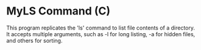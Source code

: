 MyLS Command (C)
===============
This program replicates the 'ls' command to list file contents of a directory. 
It accepts multiple arguments, such as -l for long listing, -a for hidden files, and others for sorting. 
